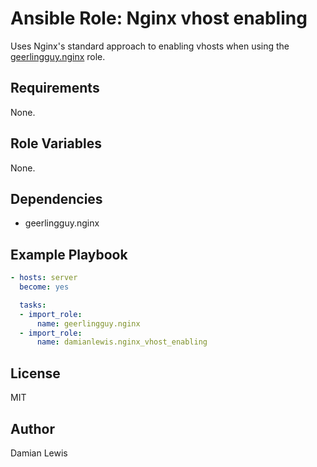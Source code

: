 # Ansible Role: Nginx vhost enabling
Uses Nginx's standard approach to enabling vhosts when using the [geerlingguy.nginx](https://galaxy.ansible.com/geerlingguy/nginx) role.

## Requirements
None.

## Role Variables
None.

## Dependencies
- geerlingguy.nginx

## Example Playbook
```yaml
- hosts: server
  become: yes

  tasks:
  - import_role:
      name: geerlingguy.nginx
  - import_role:
      name: damianlewis.nginx_vhost_enabling
```

## License
MIT

## Author
Damian Lewis